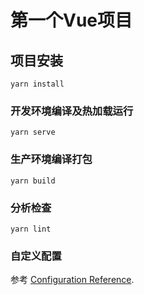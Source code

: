 # 第一个Vue项目

## 项目安装
```shell
yarn install
```

### 开发环境编译及热加载运行
```shell
yarn serve
```

### 生产环境编译打包
```shell
yarn build
```

### 分析检查
```shell
yarn lint
```

### 自定义配置
参考 [Configuration Reference](https://cli.vuejs.org/config/).
